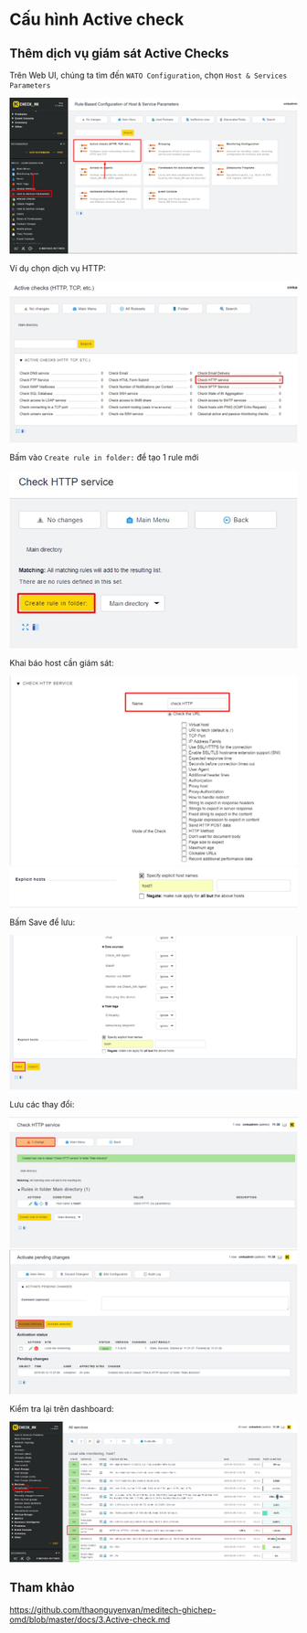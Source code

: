 # Cấu hình Active check 

## Thêm dịch vụ giám sát Active Checks

Trên Web UI, chúng ta tìm đến `WATO Configuration`, chọn `Host & Services Parameters`

<img src="img/18.jpg">

Ví dụ chọn dịch vụ HTTP:

<img src="img/19.jpg">

Bấm vào `Create rule in folder:` để tạo 1 rule mới

<img src="img/20.jpg">

Khai báo host cần giám sát:

<img src="img/21.jpg">

<img src="img/22.jpg">

Bấm Save để lưu:

<img src="img/23.jpg">

Lưu các thay đổi:

<img src="img/24.jpg">

<img src="img/25.jpg">

Kiểm tra lại trên dashboard:

<img src="img/26.jpg">

## Tham khảo 

https://github.com/thaonguyenvan/meditech-ghichep-omd/blob/master/docs/3.Active-check.md